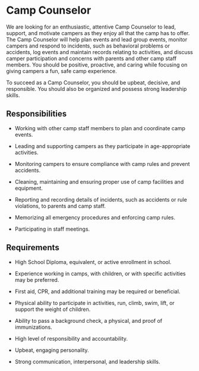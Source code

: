 # Camp Counselor

We are looking for an enthusiastic, attentive Camp Counselor to lead, support, and motivate campers as they enjoy all that the camp has to offer. The Camp Counselor will help plan events and lead group events, monitor campers and respond to incidents, such as behavioral problems or accidents, log events and maintain records relating to activities, and discuss camper participation and concerns with parents and other camp staff members. You should be positive, proactive, and caring while focusing on giving campers a fun, safe camp experience.

To succeed as a Camp Counselor, you should be upbeat, decisive, and responsible. You should also be organized and possess strong leadership skills.

## Responsibilities

* Working with other camp staff members to plan and coordinate camp events.

* Leading and supporting campers as they participate in age-appropriate activities.

* Monitoring campers to ensure compliance with camp rules and prevent accidents.

* Cleaning, maintaining and ensuring proper use of camp facilities and equipment.

* Reporting and recording details of incidents, such as accidents or rule violations, to parents and camp staff.

* Memorizing all emergency procedures and enforcing camp rules.

* Participating in staff meetings.

## Requirements

* High School Diploma, equivalent, or active enrollment in school.

* Experience working in camps, with children, or with specific activities may be preferred.

* First aid, CPR, and additional training may be required or beneficial.

* Physical ability to participate in activities, run, climb, swim, lift, or support the weight of children.

* Ability to pass a background check, a physical, and proof of immunizations.

* High level of responsibility and accountability.

* Upbeat, engaging personality.

* Strong communication, interpersonal, and leadership skills.

